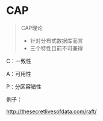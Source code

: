 # CAP

> CAP理论
>
> + 针对分布式数据库而言
> + 三个特性目前不可兼得

C：一致性

A：可用性

P：分区容错性

例子：

http://thesecretlivesofdata.com/raft/



